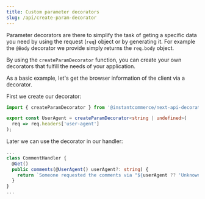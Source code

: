 ```yaml
---
title: Custom parameter decorators
slug: /api/create-param-decorator
---
```


Parameter decorators are there to simplify the task of geting a specific data you need by using the request (`req`) object or by generating it. For example the `@Body` decorator we provide simply returns the `req.body` object.

By using the `createParamDecorator` function, you can create your own decorators that fulfill the needs of your application.

As a basic example, let's get the browser information of the client via a decorator.

First we create our decorator:
```ts
import { createParamDecorator } from '@instantcommerce/next-api-decorators';

export const UserAgent = createParamDecorator<string | undefined>(
  req => req.headers['user-agent']
);
```

Later we can use the decorator in our handler:
```ts
...
class CommentHandler {
  @Get()
  public comments(@UserAgent() userAgent?: string) {
    return `Someone requested the comments via "${userAgent ?? 'Unknown browser'}"`;
  }
}
...
```